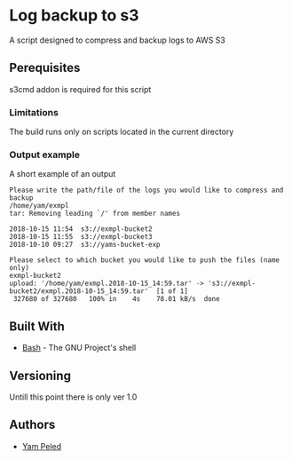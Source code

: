 # Log backup to s3

A script designed to compress and backup logs to AWS S3

## Perequisites

s3cmd addon is required for this script

### Limitations
The build runs only on scripts located in the current directory
### Output example

A short example of an output

```
Please write the path/file of the logs you would like to compress and backup
/home/yam/exmpl
tar: Removing leading `/' from member names

2018-10-15 11:54  s3://exmpl-bucket2
2018-10-15 11:55  s3://exmpl-bucket3
2018-10-10 09:27  s3://yams-bucket-exp

Please select to which bucket you would like to push the files (name only)
exmpl-bucket2
upload: '/home/yam/exmpl.2018-10-15_14:59.tar' -> 's3://exmpl-bucket2/exmpl.2018-10-15_14:59.tar'  [1 of 1]
 327680 of 327680   100% in    4s    78.01 kB/s  done

```

## Built With

* [Bash](https://www.gnu.org/software/bash/) - The GNU Project's shell

## Versioning

Untill this point there is only ver 1.0

## Authors

* [Yam Peled](https://github.com/yampeled1)

